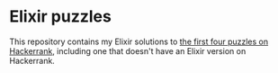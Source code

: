 # Elixir puzzles
This repository contains my Elixir solutions to [the first four puzzles on Hackerrank](https://www.hackerrank.com/interview/interview-preparation-kit/warmup/challenges), including one that doesn't have an Elixir version on Hackerrank.